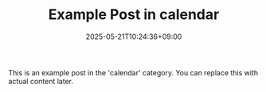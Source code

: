 ﻿---
title: "Example Post in calendar"
date: 2025-05-21T10:24:36+09:00
categories: ["calendar"]
tags: []
draft: true
---

This is an example post in the 'calendar' category. You can replace this with actual content later.